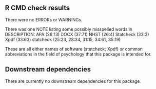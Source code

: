 ## R CMD check results
There were no ERRORs or WARNINGs. 

There was one NOTE listing some possibly misspelled words in DESCRIPTION:
  APA (26:13)
  DOCX (37:71)
  NHST (26:4)
  Statcheck (33:3)
  Xpdf (33:63)
  statcheck (25:23, 28:34, 31:15, 34:61, 35:19)

These are all either names of software (statcheck; Xpdf) or common abbreviations
in the field of psychology that this package is intended for.

## Downstream dependencies
There are currently no downstream dependencies for this package.